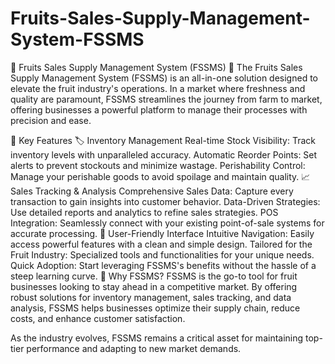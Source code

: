 # Fruits-Sales-Supply-Management-System-FSSMS
🍇 Fruits Sales Supply Management System (FSSMS) 🍊
The Fruits Sales Supply Management System (FSSMS) is an all-in-one solution designed to elevate the fruit industry's operations. In a market where freshness and quality are paramount, FSSMS streamlines the journey from farm to market, offering businesses a powerful platform to manage their processes with precision and ease.

🌟 Key Features
🏷️ Inventory Management
Real-time Stock Visibility: Track inventory levels with unparalleled accuracy.
Automatic Reorder Points: Set alerts to prevent stockouts and minimize wastage.
Perishability Control: Manage your perishable goods to avoid spoilage and maintain quality.
📈 Sales Tracking & Analysis
Comprehensive Sales Data: Capture every transaction to gain insights into customer behavior.
Data-Driven Strategies: Use detailed reports and analytics to refine sales strategies.
POS Integration: Seamlessly connect with your existing point-of-sale systems for accurate processing.
🎨 User-Friendly Interface
Intuitive Navigation: Easily access powerful features with a clean and simple design.
Tailored for the Fruit Industry: Specialized tools and functionalities for your unique needs.
Quick Adoption: Start leveraging FSSMS's benefits without the hassle of a steep learning curve.
🚀 Why FSSMS?
FSSMS is the go-to tool for fruit businesses looking to stay ahead in a competitive market. By offering robust solutions for inventory management, sales tracking, and data analysis, FSSMS helps businesses optimize their supply chain, reduce costs, and enhance customer satisfaction.

As the industry evolves, FSSMS remains a critical asset for maintaining top-tier performance and adapting to new market demands.
